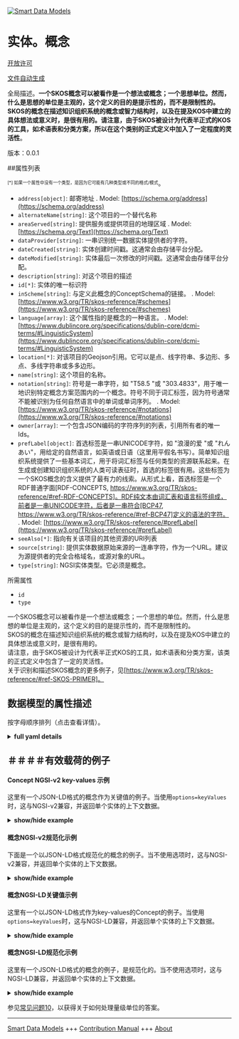 <!-- 10-Header -->  
[![Smart Data Models](https://smartdatamodels.org/wp-content/uploads/2022/01/SmartDataModels_logo.png "Logo")](https://smartdatamodels.org)  
实体。概念  
=====<!-- /10-Header -->  
<!-- 15-License -->  
[开放许可](https://github.com/smart-data-models//dataModel.STAT-DCAT-AP/blob/master/Concept/LICENSE.md)  
[文件自动生成](https://docs.google.com/presentation/d/e/2PACX-1vTs-Ng5dIAwkg91oTTUdt8ua7woBXhPnwavZ0FxgR8BsAI_Ek3C5q97Nd94HS8KhP-r_quD4H0fgyt3/pub?start=false&loop=false&delayms=3000#slide=id.gb715ace035_0_60)  
<!-- /15-License -->  
<!-- 20-Description -->  
全局描述。**一个SKOS概念可以被看作是一个想法或概念；一个思想单位。然而，什么是思想的单位是主观的，这个定义的目的是提示性的，而不是限制性的。SKOS的概念在描述知识组织系统的概念或智力结构时，以及在提及KOS中建立的具体想法或意义时，是很有用的。请注意，由于SKOS被设计为代表半正式的KOS的工具，如术语表和分类方案，所以在这个类别的正式定义中加入了一定程度的灵活性**。  
版本：0.0.1  
<!-- /20-Description -->  
<!-- 30-PropertiesList -->  

##属性列表  

<sup><sub>[*] 如果一个属性中没有一个类型，是因为它可能有几种类型或不同的格式/模式</sub></sup>。  
- `address[object]`: 邮寄地址  . Model: [https://schema.org/address](https://schema.org/address)- `alternateName[string]`: 这个项目的一个替代名称  - `areaServed[string]`: 提供服务或提供项目的地理区域  . Model: [https://schema.org/Text](https://schema.org/Text)- `dataProvider[string]`: 一串识别统一数据实体提供者的字符。  - `dateCreated[string]`: 实体创建时间戳。这通常会由存储平台分配。  - `dateModified[string]`: 实体最后一次修改的时间戳。这通常会由存储平台分配。  - `description[string]`: 对这个项目的描述  - `id[*]`: 实体的唯一标识符  - `inScheme[string]`: 与定义此概念的ConceptSchema的链接。  . Model: [https://www.w3.org/TR/skos-reference/#schemes](https://www.w3.org/TR/skos-reference/#schemes)- `language[array]`: 这个属性指的是概念的一种语言。  . Model: [https://www.dublincore.org/specifications/dublin-core/dcmi-terms/#LinguisticSystem](https://www.dublincore.org/specifications/dublin-core/dcmi-terms/#LinguisticSystem)- `location[*]`: 对该项目的Geojson引用。它可以是点、线字符串、多边形、多点、多线字符串或多多边形。  - `name[string]`: 这个项目的名称。  - `notation[string]`: 符号是一串字符，如 "T58.5 "或 "303.4833"，用于唯一地识别特定概念方案范围内的一个概念。符号不同于词汇标签，因为符号通常不能被识别为任何自然语言中的单词或单词序列。  . Model: [https://www.w3.org/TR/skos-reference/#notations](https://www.w3.org/TR/skos-reference/#notations)- `owner[array]`: 一个包含JSON编码的字符序列的列表，引用所有者的唯一Ids。  - `prefLabel[object]`: 首选标签是一串UNICODE字符，如 "浪漫的爱 "或 "れんあい"，用给定的自然语言，如英语或日语（这里用平假名书写）。简单知识组织系统提供了一些基本词汇，用于将词汇标签与任何类型的资源联系起来。在生成或创建知识组织系统的人类可读表征时，首选的标签很有用。这些标签为一个SKOS概念的含义提供了最有力的线索。从形式上看，首选标签是一个RDF普通字面[RDF-CONCEPTS, https://www.w3.org/TR/skos-reference/#ref-RDF-CONCEPTS]。RDF纯文本由词汇表和语言标签组成，前者是一串UNICODE字符，后者是一串符合[BCP47, https://www.w3.org/TR/skos-reference/#ref-BCP47]定义的语法的字符。  . Model: [https://www.w3.org/TR/skos-reference/#prefLabel](https://www.w3.org/TR/skos-reference/#prefLabel)- `seeAlso[*]`: 指向有关该项目的其他资源的URI列表  - `source[string]`: 提供实体数据原始来源的一连串字符，作为一个URL。建议为源提供者的完全合格域名，或源对象的URL。  - `type[string]`: NGSI实体类型。它必须是概念。  <!-- /30-PropertiesList -->  
<!-- 35-RequiredProperties -->  
所需属性  
- `id`  - `type`  <!-- /35-RequiredProperties -->  
<!-- 40-RequiredProperties -->  
一个SKOS概念可以被看作是一个想法或概念；一个思想的单位。然而，什么是思想的单位是主观的，这个定义的目的是提示性的，而不是限制性的。  
SKOS的概念在描述知识组织系统的概念或智力结构时，以及在提及KOS中建立的具体想法或意义时，是很有用的。  
请注意，由于SKOS被设计为代表半正式KOS的工具，如术语表和分类方案，该类的正式定义中包含了一定的灵活性。  
关于识别和描述SKOS概念的更多例子，见[https://www.w3.org/TR/skos-reference/#ref-SKOS-PRIMER]。  
<!-- /40-RequiredProperties -->  
<!-- 50-DataModelHeader -->  
## 数据模型的属性描述  
按字母顺序排列（点击查看详情）。  
<!-- /50-DataModelHeader -->  
<!-- 60-ModelYaml -->  
<details><summary><strong>full yaml details</strong></summary>    
```yaml  
Concept:    
  description: 'A SKOS concept can be viewed as an idea or notion; a unit of thought. However, what constitutes a unit of thought is subjective, and this definition is meant to be suggestive, rather than restrictive. The notion of a SKOS concept is useful when describing the conceptual or intellectual structure of a knowledge organization system, and when referring to specific ideas or meanings established within a KOS. Note that, because SKOS is designed to be a vehicle for representing semi-formal KOS, such as thesauri and classification schemes, a certain amount of flexibility has been built in to the formal definition of this class.'    
  properties:    
    address:    
      description: The mailing address    
      properties:    
        addressCountry:    
          description: 'Property. The country. For example, Spain. Model:''https://schema.org/addressCountry'''    
          type: string    
        addressLocality:    
          description: 'Property. The locality in which the street address is, and which is in the region. Model:''https://schema.org/addressLocality'''    
          type: string    
        addressRegion:    
          description: 'Property. The region in which the locality is, and which is in the country. Model:''https://schema.org/addressRegion'''    
          type: string    
        district:    
          description: 'A district is a type of administrative division that, in some countries, is managed by the local government.'    
          type: string    
        postOfficeBoxNumber:    
          description: 'Property. The post office box number for PO box addresses. For example, 03578. Model:''https://schema.org/postOfficeBoxNumber'''    
          type: string    
        postalCode:    
          description: 'Property. The postal code. For example, 24004. Model:''https://schema.org/https://schema.org/postalCode'''    
          type: string    
        streetAddress:    
          description: 'Property. The street address. Model:''https://schema.org/streetAddress'''    
          type: string    
        streetNr:    
          description: Number identifying a specific property on a public street.    
          type: string    
      type: object    
      x-ngsi:    
        model: https://schema.org/address    
        type: Property    
    alternateName:    
      description: An alternative name for this item    
      type: string    
      x-ngsi:    
        type: Property    
    areaServed:    
      description: The geographic area where a service or offered item is provided    
      type: string    
      x-ngsi:    
        model: https://schema.org/Text    
        type: Property    
    dataProvider:    
      description: A sequence of characters identifying the provider of the harmonised data entity.    
      type: string    
      x-ngsi:    
        type: Property    
    dateCreated:    
      description: Entity creation timestamp. This will usually be allocated by the storage platform.    
      format: date-time    
      type: string    
      x-ngsi:    
        type: Property    
    dateModified:    
      description: Timestamp of the last modification of the entity. This will usually be allocated by the storage platform.    
      format: date-time    
      type: string    
      x-ngsi:    
        type: Property    
    description:    
      description: A description of this item    
      type: string    
      x-ngsi:    
        type: Property    
    id:    
      anyOf: &concept_-_properties_-_owner_-_items_-_anyof    
        - description: Property. Identifier format of any NGSI entity    
          maxLength: 256    
          minLength: 1    
          pattern: ^[\w\-\.\{\}\$\+\*\[\]`|~^@!,:\\]+$    
          type: string    
        - description: Property. Identifier format of any NGSI entity    
          format: uri    
          type: string    
      description: Unique identifier of the entity    
      x-ngsi:    
        type: Property    
    inScheme:    
      description: Link to the ConceptSchema in which it is defined this Concept.    
      type: string    
      x-ngsi:    
        model: "https://www.w3.org/TR/skos-reference/#schemes"    
        type: Relationship    
    language:    
      description: This property refers to a language of the Concept.    
      items:    
        enum:    
          - en    
          - fr    
          - it    
          - es    
          - de    
          - jp    
          - zh    
        type: string    
      type: array    
      x-ngsi:    
        model: "https://www.dublincore.org/specifications/dublin-core/dcmi-terms/#LinguisticSystem"    
        type: Property    
    location:    
      description: 'Geojson reference to the item. It can be Point, LineString, Polygon, MultiPoint, MultiLineString or MultiPolygon'    
      oneOf:    
        - description: Geoproperty. Geojson reference to the item. Point    
          properties:    
            bbox:    
              items:    
                type: number    
              minItems: 4    
              type: array    
            coordinates:    
              items:    
                type: number    
              minItems: 2    
              type: array    
            type:    
              enum:    
                - Point    
              type: string    
          required:    
            - type    
            - coordinates    
          title: GeoJSON Point    
          type: object    
        - description: Geoproperty. Geojson reference to the item. LineString    
          properties:    
            bbox:    
              items:    
                type: number    
              minItems: 4    
              type: array    
            coordinates:    
              items:    
                items:    
                  type: number    
                minItems: 2    
                type: array    
              minItems: 2    
              type: array    
            type:    
              enum:    
                - LineString    
              type: string    
          required:    
            - type    
            - coordinates    
          title: GeoJSON LineString    
          type: object    
        - description: Geoproperty. Geojson reference to the item. Polygon    
          properties:    
            bbox:    
              items:    
                type: number    
              minItems: 4    
              type: array    
            coordinates:    
              items:    
                items:    
                  items:    
                    type: number    
                  minItems: 2    
                  type: array    
                minItems: 4    
                type: array    
              type: array    
            type:    
              enum:    
                - Polygon    
              type: string    
          required:    
            - type    
            - coordinates    
          title: GeoJSON Polygon    
          type: object    
        - description: Geoproperty. Geojson reference to the item. MultiPoint    
          properties:    
            bbox:    
              items:    
                type: number    
              minItems: 4    
              type: array    
            coordinates:    
              items:    
                items:    
                  type: number    
                minItems: 2    
                type: array    
              type: array    
            type:    
              enum:    
                - MultiPoint    
              type: string    
          required:    
            - type    
            - coordinates    
          title: GeoJSON MultiPoint    
          type: object    
        - description: Geoproperty. Geojson reference to the item. MultiLineString    
          properties:    
            bbox:    
              items:    
                type: number    
              minItems: 4    
              type: array    
            coordinates:    
              items:    
                items:    
                  items:    
                    type: number    
                  minItems: 2    
                  type: array    
                minItems: 2    
                type: array    
              type: array    
            type:    
              enum:    
                - MultiLineString    
              type: string    
          required:    
            - type    
            - coordinates    
          title: GeoJSON MultiLineString    
          type: object    
        - description: Geoproperty. Geojson reference to the item. MultiLineString    
          properties:    
            bbox:    
              items:    
                type: number    
              minItems: 4    
              type: array    
            coordinates:    
              items:    
                items:    
                  items:    
                    items:    
                      type: number    
                    minItems: 2    
                    type: array    
                  minItems: 4    
                  type: array    
                type: array    
              type: array    
            type:    
              enum:    
                - MultiPolygon    
              type: string    
          required:    
            - type    
            - coordinates    
          title: GeoJSON MultiPolygon    
          type: object    
      x-ngsi:    
        type: Geoproperty    
    name:    
      description: The name of this item.    
      type: string    
      x-ngsi:    
        type: Property    
    notation:    
      description: A notation is a string of characters such as 'T58.5' or '303.4833' used to uniquely identify a concept within the scope of a given concept scheme. A notation is different from a lexical label in that a notation is not normally recognizable as a word or sequence of words in any natural language.    
      type: string    
      x-ngsi:    
        model: "https://www.w3.org/TR/skos-reference/#notations"    
        type: Property    
    owner:    
      description: A List containing a JSON encoded sequence of characters referencing the unique Ids of the owner(s)    
      items:    
        anyOf: *concept_-_properties_-_owner_-_items_-_anyof    
        description: Property. Unique identifier of the entity    
      type: array    
      x-ngsi:    
        type: Property    
    prefLabel:    
      description: "A preferred label is a string of UNICODE characters, such as 'romantic love' or 'れんあい', in a given natural language, such as English or Japanese (written here in hiragana). The Simple Knowledge Organization System provides some basic vocabulary for associating lexical labels with resources of any type. The preferred label is useful when generating or creating human-readable representations of a knowledge organization system. These labels provide the strongest clues as to the meaning of a SKOS concept. Formally, a preferred label is an RDF plain literal [RDF-CONCEPTS, https://www.w3.org/TR/skos-reference/#ref-RDF-CONCEPTS]. An RDF plain literal is composed of a lexical form, which is a string of UNICODE characters, and an optional language tag, which is a string of characters conforming to the syntax defined by [BCP47, https://www.w3.org/TR/skos-reference/#ref-BCP47]."    
      properties:    
        de:    
          type: string    
        en:    
          type: string    
        es:    
          type: string    
        fr:    
          type: string    
        it:    
          type: string    
        jp:    
          type: string    
        zh:    
          type: string    
      type: object    
      x-ngsi:    
        model: "https://www.w3.org/TR/skos-reference/#prefLabel"    
        type: Property    
    seeAlso:    
      description: list of uri pointing to additional resources about the item    
      oneOf:    
        - items:    
            format: uri    
            type: string    
          minItems: 1    
          type: array    
        - format: uri    
          type: string    
      x-ngsi:    
        type: Property    
    source:    
      description: 'A sequence of characters giving the original source of the entity data as a URL. Recommended to be the fully qualified domain name of the source provider, or the URL to the source object.'    
      type: string    
      x-ngsi:    
        type: Property    
    type:    
      description: NGSI Entity type. It has to be Concept.    
      enum:    
        - Concept    
      type: string    
      x-ngsi:    
        type: Property    
  required:    
    - id    
    - type    
  type: object    
  x-derived-from: ""    
  x-disclaimer: 'Redistribution and use in source and binary forms, with or without modification, are permitted  provided that the license conditions are met. Copyleft (c) 2022 Contributors to Smart Data Models Program'    
  x-license-url: https://github.com/smart-data-models/dataModel.STAT-DCAT-AP/blob/master/Concept/LICENSE.md    
  x-model-schema: https://github.com/smart-data-models/dataModel.STAT-DCAT-AP/tree/master/ConceptSTAT-DCAT-AP/schema.json    
  x-model-tags: INTERSTAT    
  x-version: 0.0.1    
```  
</details>    
<!-- /60-ModelYaml -->  
<!-- 70-MiddleNotes -->  
<!-- /70-MiddleNotes -->  
<!-- 80-Examples -->  
## ＃＃＃＃有效载荷的例子  
#### Concept NGSI-v2 key-values 示例  
这里有一个JSON-LD格式的概念作为关键值的例子。当使用`options=keyValues`时，这与NGSI-v2兼容，并返回单个实体的上下文数据。  
<details><summary><strong>show/hide example</strong></summary>    
```json  
{  
  "id": "urn:ngsi-ld:Concept:N",  
  "type": "Concept",  
  "language": [  
    "en",  
    "fr"  
  ],  
  "inScheme": "urn:ngsi-ld:ConceptSchema:ajustementsSaisonnier",  
  "prefLabel": {  
    "en": "Neither seasonally adjusted nor calendar adjusted data",  
    "fr": "Non ajustée"  
  },  
  "notation": "N"  
}  
```  
</details>  
#### 概念NGSI-v2规范化示例  
下面是一个以JSON-LD格式规范化的概念的例子。当不使用选项时，这与NGSI-v2兼容，并返回单个实体的上下文数据。  
<details><summary><strong>show/hide example</strong></summary>    
```json  
{  
    "id": "urn:ngsi-ld:Concept:N",  
    "type": "Concept",  
    "language": {  
        "type": "array",  
        "value": [  
            "en",  
            "fr"  
        ]  
    },  
    "inScheme": {  
        "type": "URL",  
        "value": "urn:ngsi-ld:ConceptSchema:ajustementsSaisonnier"  
    },  
    "prefLabel": {  
        "type": "StructuredValue",  
        "value": {  
            "en": "Neither seasonally adjusted nor calendar adjusted data",  
            "fr": "Non ajustée"  
        }  
    },  
    "notation": {  
        "type": "Text",  
        "value": "N"  
    }  
}  
```  
</details>  
#### 概念NGSI-LD关键值示例  
这里有一个以JSON-LD格式作为key-values的Concept的例子。当使用`options=keyValues`时，这与NGSI-LD兼容，并返回单个实体的上下文数据。  
<details><summary><strong>show/hide example</strong></summary>    
```json  
{  
  "id": "urn:ngsi-ld:Concept:N",  
  "type": "Concept",  
  "language": [  
    "en",  
    "fr"  
  ],  
  "inScheme": "urn:ngsi-ld:ConceptSchema:ajustementsSaisonnier",  
  "prefLabel": {  
    "en": "Neither seasonally adjusted nor calendar adjusted data",  
    "fr": "Non ajustÃ©e"  
  },  
  "notation": "N",  
  "@context": [  
    "https://smart-data-models.github.io/dataModel.STAT-DCAT-AP/context.jsonld",  
    "https://uri.etsi.org/ngsi-ld/v1/ngsi-ld-core-context.jsonld"  
  ]  
}  
```  
</details>  
#### 概念NGSI-LD规范化示例  
这里有一个JSON-LD格式的概念的例子，是规范化的。当不使用选项时，这与NGSI-LD兼容，并返回单个实体的上下文数据。  
<details><summary><strong>show/hide example</strong></summary>    
```json  
{  
    "id": "urn:ngsi-ld:Concept:N",  
    "type": "Concept",  
    "language": {  
        "type": "Property",  
        "value": [  
            "en",  
            "fr"  
        ]  
    },  
    "inScheme": {  
        "type": "Relationship",  
        "object": "urn:ngsi-ld:ConceptSchema:ajustementsSaisonnier"  
    },  
    "prefLabel": {  
        "type": "Property",  
        "value": {  
            "en": "Neither seasonally adjusted nor calendar adjusted data",  
            "fr": "Non ajustÃ©e"  
        }  
    },  
    "notation": {  
        "type": "Property",  
        "value": "N"  
    },  
    "@context": [  
        "https://smart-data-models.github.io/dataModel.STAT-DCAT-AP/context.jsonld",  
        "https://uri.etsi.org/ngsi-ld/v1/ngsi-ld-core-context.jsonld"  
    ]  
}  
```  
</details><!-- /80-Examples -->  
<!-- 90-FooterNotes -->  
<!-- /90-FooterNotes -->  
<!-- 95-Units -->  
参见[常见问题10](https://smartdatamodels.org/index.php/faqs/)，以获得关于如何处理量级单位的答案。  
<!-- /95-Units -->  
<!-- 97-LastFooter -->  
---  
[Smart Data Models](https://smartdatamodels.org) +++ [Contribution Manual](https://bit.ly/contribution_manual) +++ [About](https://bit.ly/Introduction_SDM)<!-- /97-LastFooter -->  

